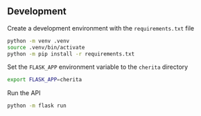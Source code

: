 ## Development

Create a development environment with the `requirements.txt` file

```sh
python -m venv .venv
source .venv/bin/activate
python -m pip install -r requirements.txt
```

Set the `FLASK_APP` environment variable to the `cherita` directory

```sh
export FLASK_APP=cherita
```

Run the API

```sh
python -m flask run
```
